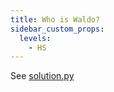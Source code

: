 ```yaml
---
title: Who is Waldo?
sidebar_custom_props:
  levels:
    - HS
---
```


See [solution.py](solution.py)